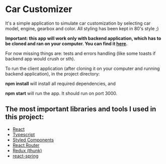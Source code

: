 # Car Customizer

It's a simple application to simulate car customization by selecting car model, engine, gearbox and color. All styling has been kept in 80's style ;) 

**Important: this app will work only with backend application, which has to be cloned and ran on your computer. You can find it [here](https://github.com/vveronika/car-customizer-backend).**

For now missing things are: tests and errors handling (like some toasts if backend app would crush or sth).

To run the client application (after cloning it on your computer and running backend application), in the project directory:

**npm install**
will install all required dependencies, and

**npm start**
will run the app. It should run on port 3000. 

## The most important libraries and tools I used in this project:
 - [React](https://reactjs.org/)
 - [Typescript](https://www.typescriptlang.org/)
 - [Styled Components](https://styled-components.com/)
 - [React Router](https://www.npmjs.com/package/react-router)
 - [Redux (thunk)](https://redux.js.org/)
 - [react-spring](https://www.react-spring.io/)
